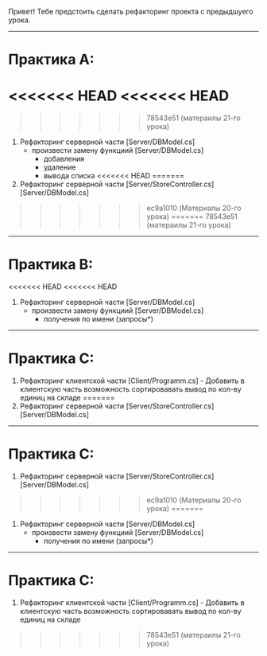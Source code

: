 Привет! Тебе предстоить сделать рефакторинг проекта с предыдшуего урока. 

---
# Практика А:

<<<<<<< HEAD
<<<<<<< HEAD
=======
>>>>>>> 78543e51 (матераилы 21-го урока)
1. Рефакторинг серверной части   [Server/DBModel.cs] 
    - произвести замену функциий [Server/DBModel.cs]
        - добавления
        - удаление 
        - вывода списка
<<<<<<< HEAD
=======
1. Рефакторинг серверной части [Server/StoreController.cs] [Server/DBModel.cs] 
>>>>>>> ec9a1010 (Материалы 20-го урока)
=======
>>>>>>> 78543e51 (матераилы 21-го урока)


---
# Практика В: 

<<<<<<< HEAD
<<<<<<< HEAD
1. Рефакторинг серверной части   [Server/DBModel.cs] 
    - произвести замену функциий [Server/DBModel.cs]
        - получения по имени (запросы*)
---
# Практика C:

1.   Рефакторинг клиентской части [Сlient/Programm.cs] 
    - Добавить в клиентскую часть возможность сортировавать вывод по кол-ву единиц на складе
=======
1. Рефакторинг серверной части [Server/StoreController.cs] [Server/DBModel.cs] 
---
# Практика C:

1.   Рефакторинг серверной части [Server/StoreController.cs] [Server/DBModel.cs]
>>>>>>> ec9a1010 (Материалы 20-го урока)
=======
1. Рефакторинг серверной части   [Server/DBModel.cs] 
    - произвести замену функциий [Server/DBModel.cs]
        - получения по имени (запросы*)
---
# Практика C:

1.   Рефакторинг клиентской части [Сlient/Programm.cs] 
    - Добавить в клиентскую часть возможность сортировавать вывод по кол-ву единиц на складе
>>>>>>> 78543e51 (матераилы 21-го урока)
 
